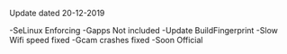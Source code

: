 
Update dated 20-12-2019

-SeLinux Enforcing
-Gapps Not included
-Update BuildFingerprint 
-Slow Wifi speed fixed
-Gcam crashes fixed 
-Soon Official

